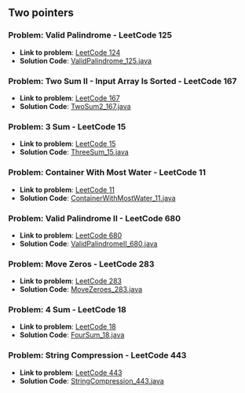 ## Two pointers

### Problem: Valid Palindrome  - LeetCode 125

- **Link to problem**: [LeetCode 124](https://leetcode.com/problems/valid-palindrome/)
- **Solution Code**: [ValidPalindrome_125.java](ValidPalindrome_125.java)

### Problem: Two Sum II - Input Array Is Sorted  - LeetCode 167

- **Link to problem**: [LeetCode 167](https://leetcode.com/problems/two-sum-ii-input-array-is-sorted/)
- **Solution Code**: [TwoSum2_167.java](TwoSum2_167.java)

### Problem: 3 Sum  - LeetCode 15

- **Link to problem**: [LeetCode 15](https://leetcode.com/problems/3sum/)
- **Solution Code**: [ThreeSum_15.java](ThreeSum_15.java)

### Problem: Container With Most Water  - LeetCode 11

- **Link to problem**: [LeetCode 11](https://leetcode.com/problems/container-with-most-water/)
- **Solution Code**: [ContainerWithMostWater_11.java](ContainerWithMostWater_11.java)

### Problem: Valid Palindrome II  - LeetCode 680

- **Link to problem**: [LeetCode 680](https://leetcode.com/problems/valid-palindrome-ii/)
- **Solution Code**: [ValidPalindromeII_680.java](ValidPalindromeII_680.java)

### Problem: Move Zeros  - LeetCode 283

- **Link to problem**: [LeetCode 283](https://leetcode.com/problems/move-zeros/)
- **Solution Code**: [MoveZeroes_283.java](MoveZeroes_283.java)

### Problem: 4 Sum  - LeetCode 18

- **Link to problem**: [LeetCode 18](https://leetcode.com/problems/four-sum/)
- **Solution Code**: [FourSum_18.java](FourSum_18.java)

### Problem: String Compression  - LeetCode 443

- **Link to problem**: [LeetCode 443](https://leetcode.com/problems/string-compression/)
- **Solution Code**: [StringCompression_443.java](StringCompression_443.java)
